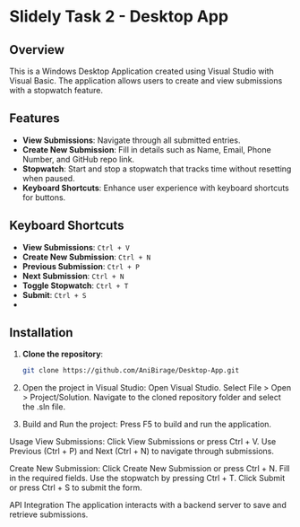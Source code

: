 # Slidely Task 2 - Desktop App

## Overview
This is a Windows Desktop Application created using Visual Studio with Visual Basic. The application allows users to create and view submissions with a stopwatch feature.

## Features
- **View Submissions**: Navigate through all submitted entries.
- **Create New Submission**: Fill in details such as Name, Email, Phone Number, and GitHub repo link.
- **Stopwatch**: Start and stop a stopwatch that tracks time without resetting when paused.
- **Keyboard Shortcuts**: Enhance user experience with keyboard shortcuts for buttons.

## Keyboard Shortcuts
- **View Submissions**: `Ctrl + V`
- **Create New Submission**: `Ctrl + N`
- **Previous Submission**: `Ctrl + P`
- **Next Submission**: `Ctrl + N`
- **Toggle Stopwatch**: `Ctrl + T`
- **Submit**: `Ctrl + S`
- 


## Installation
1. **Clone the repository**:
   ```bash
   git clone https://github.com/AniBirage/Desktop-App.git
   
2. Open the project in Visual Studio:
Open Visual Studio.
Select File > Open > Project/Solution.
Navigate to the cloned repository folder and select the .sln file.

4. Build and Run the project:
Press F5 to build and run the application.



Usage
View Submissions:
Click View Submissions or press Ctrl + V.
Use Previous (Ctrl + P) and Next (Ctrl + N) to navigate through submissions.

Create New Submission:
Click Create New Submission or press Ctrl + N.
Fill in the required fields.
Use the stopwatch by pressing Ctrl + T.
Click Submit or press Ctrl + S to submit the form.

API Integration
The application interacts with a backend server to save and retrieve submissions.
